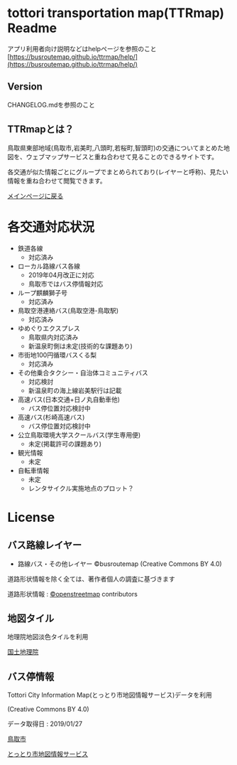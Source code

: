 
# tottori transportation map(TTRmap) Readme
アプリ利用者向け説明などはhelpページを参照のこと
[https://busroutemap.github.io/ttrmap/help/](https://busroutemap.github.io/ttrmap/help/)

## Version
CHANGELOG.mdを参照のこと

## TTRmapとは？
鳥取県東部地域(鳥取市,岩美町,八頭町,若桜町,智頭町)の交通についてまとめた地図を、ウェブマップサービスと重ね合わせて見ることのできるサイトです。

各交通が似た情報ごとにグループでまとめられており(レイヤーと呼称)、見たい情報を重ね合わせて閲覧できます。

[メインページに戻る](https://busroutemap.github.io/ttrmap)

# 各交通対応状況
- 鉄道各線
    - 対応済み
- ローカル路線バス各線
    - 2019年04月改正に対応
    - 鳥取市ではバス停情報対応
- ループ麒麟獅子号
    - 対応済み
- 鳥取空港連絡バス(鳥取空港-鳥取駅)
    - 対応済み
- ゆめぐりエクスプレス
    - 鳥取県内対応済み
    - 新温泉町側は未定(技術的な課題あり)
- 市街地100円循環バスくる梨
    - 対応済み
- その他乗合タクシー・自治体コミュニティバス
    - 対応検討
    - 新温泉町の海上線岩美駅行は記載
- 高速バス(日本交通+日ノ丸自動車他)
    - バス停位置対応検討中
- 高速バス(杉崎高速バス)
    - バス停位置対応検討中
- 公立鳥取環境大学スクールバス(学生専用便)
    - 未定(掲載許可の課題あり)
- 観光情報
    - 未定
- 自転車情報
    - 未定
    - レンタサイクル実施地点のプロット？

# License

## バス路線レイヤー
- 路線バス・その他レイヤー
©busroutemap (Creative Commons BY 4.0)

道路形状情報を除く全ては、著作者個人の調査に基づきます

道路形状情報 : [©openstreetmap](openstreetmap.org) contributors

## 地図タイル
地理院地図淡色タイルを利用

[国土地理院](https://maps.gsi.go.jp/development/ichiran.html)

## バス停情報
Tottori City Information Map(とっとり市地図情報サービス)データを利用

(Creative Commons BY 4.0)
<!-- 解説ページの画像は2.1なものの、適用されるのは4.0だった模様、あるいはデータ取得後変更になった？ -->

データ取得日 : 2019/01/27

[鳥取市](https://www.city.tottori.lg.jp)

[とっとり市地図情報サービス](https://gis.city.tottori.lg.jp/webgis/?p=1)

